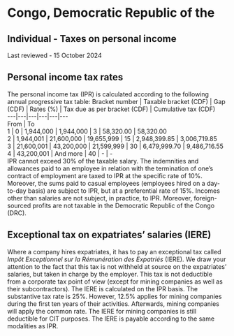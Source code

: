# Congo, Democratic Republic of the
## Individual - Taxes on personal income
Last reviewed - 15 October 2024
## Personal income tax rates
The personal income tax (IPR) is calculated according to the following annual progressive tax table:
Bracket number | Taxable bracket (CDF) | Gap (CDF) | Rates (%)  | Tax due as per bracket (CDF)  | Cumulative tax (CDF)   
---|---|---|---|---|---  
From | To  
1 | 0 | 1,944,000 | 1,944,000 | 3 | 58,320.00 | 58,320.00  
2 | 1,944,001 | 21,600,000 | 19,655,999 | 15 | 2,948,399.85 | 3,006,719.85  
3 | 21,600,001 | 43,200,000 | 21,599,999 | 30 | 6,479,999.70 | 9,486,716.55  
4 | 43,200,001 | And more | 40 | -  | -   
IPR cannot exceed 30% of the taxable salary.
The indemnities and allowances paid to an employee in relation with the termination of one’s contract of employment are taxed to IPR at the specific rate of 10%.
Moreover, the sums paid to casual employees (employees hired on a day-to-day basis) are subject to IPR, but at a preferential rate of 15%.
Incomes other than salaries are not subject, in practice, to IPR.
Moreover, foreign-sourced profits are not taxable in the Democratic Republic of the Congo (DRC).
## Exceptional tax on expatriates’ salaries (IERE)
Where a company hires expatriates, it has to pay an exceptional tax called _Impôt Exceptionnel sur la Rémunération des Expatriés_ (IERE).
We draw your attention to the fact that this tax is not withheld at source on the expatriates’ salaries, but taken in charge by the employer.
This tax is not deductible from a corporate tax point of view (except for mining companies as well as their subcontractors).
The IERE is calculated on the IPR basis.
The substantive tax rate is 25%. 
However, 12.5% applies for mining companies during the first ten years of their activities. Afterwards, mining companies will apply the common rate. The IERE for mining companies is still deductible for CIT purposes.
The IERE is payable according to the same modalities as IPR.
